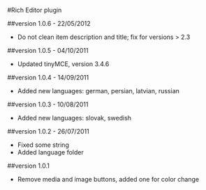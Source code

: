 #Rich Editor plugin

##version 1.0.6 - 22/05/2012

* Do not clean item description and title; fix for versions > 2.3

##version 1.0.5 - 04/10/2011

* Updated tinyMCE, version 3.4.6

##version 1.0.4 - 14/09/2011

* Added new languages: german, persian, latvian, russian

##version 1.0.3 - 10/08/2011

* Added new languages: slovak, swedish

##version 1.0.2 - 26/07/2011

* Fixed some string
* Added language folder

##version 1.0.1

* Remove media and image buttons, added one for color change